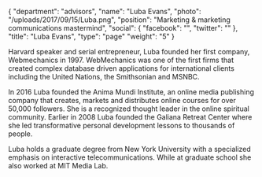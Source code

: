 {
  "department": "advisors",
  "name": "Luba Evans",
  "photo": "/uploads/2017/09/15/Luba.png",
  "position": "Marketing & marketing communications mastermind",
  "social": {
    "facebook": "",
    "twitter": ""
  },
  "title": "Luba Evans",
  "type": "page"
  "weight": "5"
}


Harvard speaker and serial entrepreneur, Luba founded her first company, Webmechanics  in 1997. WebMechanics was one of the first firms that created complex database driven applications for international clients including the United Nations, the Smithsonian and MSNBC.

In 2016 Luba founded the Anima Mundi Institute, an online media publishing company that creates, markets and distributes online courses for over 50,000 followers. She is a recognized thought leader in the online spiritual community. Earlier in 2008 Luba founded the Galiana Retreat Center where she led transformative personal development lessons to thousands of people.

Luba holds a graduate degree from New York University with a specialized emphasis on interactive telecommunications. While at graduate school she also worked at MIT Media Lab.
